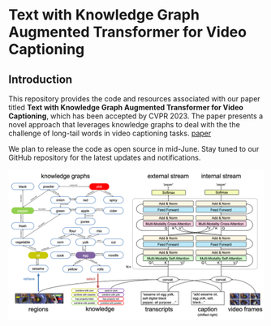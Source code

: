 # Text with Knowledge Graph Augmented Transformer for Video Captioning

## Introduction

This repository provides the code and resources associated with our paper titled **Text with Knowledge Graph Augmented Transformer for Video Captioning**, which has been accepted by CVPR 2023. The paper presents a novel approach that leverages knowledge graphs to deal with the the challenge of long-tail words in video captioning tasks.
[paper](https://arxiv.org/abs/2303.12423)

We plan to release the code as open source in mid-June. Stay tuned to our GitHub repository for the latest updates and notifications.

![architecture of TextKG](./assets/architecture.png)